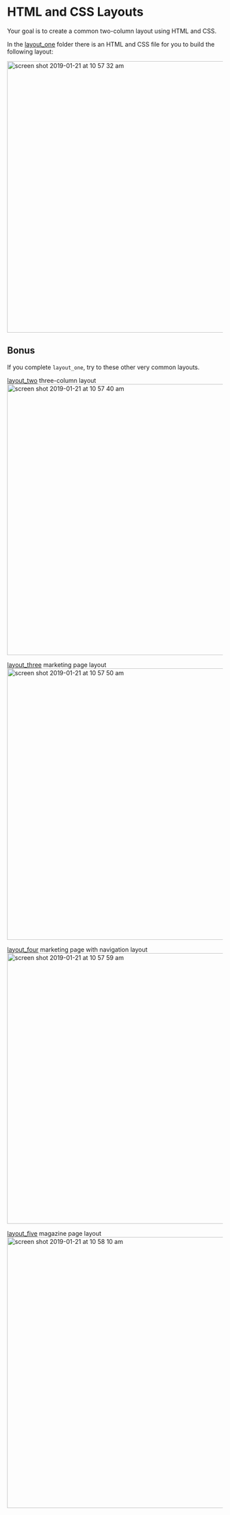 # HTML and CSS Layouts

Your goal is to create a common two-column layout using HTML and CSS.

In the [layout_one](layout_one) folder there is an HTML and CSS file for you to build the following layout:

<img width="633" alt="screen shot 2019-01-21 at 10 57 32 am" src="https://media.git.generalassemb.ly/user/3667/files/da23db80-1d6b-11e9-94bf-ac8bf2954a50">

## Bonus

If you complete `layout_one`, try to these other very common layouts.  

[layout_two](layout_two) three-column layout
<img width="632" alt="screen shot 2019-01-21 at 10 57 40 am" src="https://media.git.generalassemb.ly/user/3667/files/db550880-1d6b-11e9-9679-84edb23f4685">

[layout_three](layout_three) marketing page layout
<img width="633" alt="screen shot 2019-01-21 at 10 57 50 am" src="https://media.git.generalassemb.ly/user/3667/files/dc863580-1d6b-11e9-96d3-e8883360af9e">

[layout_four](layout_four) marketing page with navigation layout
<img width="631" alt="screen shot 2019-01-21 at 10 57 59 am" src="https://media.git.generalassemb.ly/user/3667/files/dee88f80-1d6b-11e9-8993-904270644969">

[layout_five](layout_five) magazine page layout
<img width="632" alt="screen shot 2019-01-21 at 10 58 10 am" src="https://media.git.generalassemb.ly/user/3667/files/e1e38000-1d6b-11e9-96bb-69db7dff7b20">